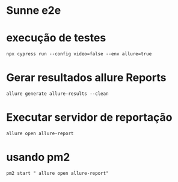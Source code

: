 # Sunne e2e

# execução de testes
    npx cypress run --config video=false --env allure=true
# Gerar resultados allure Reports
    allure generate allure-results --clean
# Executar servidor de reportação
    allure open allure-report

# usando pm2
    pm2 start " allure open allure-report"

